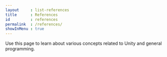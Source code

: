 ```yaml
---
layout     : list-references
title      : References
id         : references
permalink  : /references/
showInMenu : true
---
```

Use this page to learn about various concepts related to Unity and general programming.
